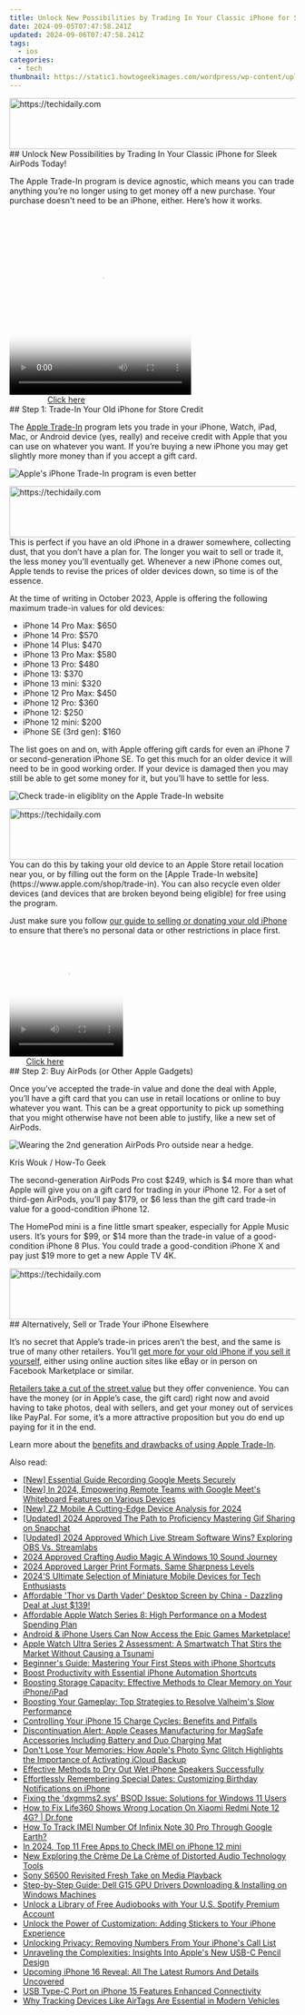 ```yaml
---
title: Unlock New Possibilities by Trading In Your Classic iPhone for Sleek AirPods Today!
date: 2024-09-05T07:47:58.241Z
updated: 2024-09-06T07:47:58.241Z
tags:
  - ios
categories:
  - tech
thumbnail: https://static1.howtogeekimages.com/wordpress/wp-content/uploads/2023/10/shutterstock_1397608709-1.jpg
---
```


<!-- affiliate ads begin -->
<a href="https://aligracehair.sjv.io/c/5597632/1918719/19272" target="_top" id="1918719">
  <img src="//a.impactradius-go.com/display-ad/19272-1918719" border="0" alt="https://techidaily.com" width="728" height="90"/>
</a>
<img height="0" width="0" src="https://aligracehair.sjv.io/i/5597632/1918719/19272" style="position:absolute;visibility:hidden;" border="0" />
<!-- affiliate ads end -->
## Unlock New Possibilities by Trading In Your Classic iPhone for Sleek AirPods Today!

The Apple Trade-In program is device agnostic, which means you can trade anything you’re no longer using to get money off a new purchase. Your purchase doesn't need to be an iPhone, either. Here’s how it works.

<!-- affiliate ads begin -->
<span id="1498635">
					<video width="320" height="320" style="cursor:pointer"
           poster="//a.impactradius-go.com/display-clicktoplayimage/1498635.png"
           onclick="if(!this.playClicked){this.play();this.setAttribute('controls',true);this.playClicked=true;}">
	   <source src="//a.impactradius-go.com/display-ad/17326-1498635">
	   <img src="//a.impactradius-go.com/display-clicktoplayimage/1498635.png" style="border: none; height: 100%; width: 100%; object-fit: contain">
	</video>
	<div style="width:200px;text-align:center"><a href="javascript:window.open(decodeURIComponent('https%3A%2F%2Fancheer.sjv.io%2Fc%2F5597632%2F1498635%2F17326'), '_blank');void(0);">Click here</a></div>
</span>
<img height="0" width="0" src="https://imp.pxf.io/i/5597632/1498635/17326" style="position:absolute;visibility:hidden;" border="0" />
<!-- affiliate ads end -->
##  Step 1: Trade-In Your Old iPhone for Store Credit

 The [Apple Trade-In](https://www.apple.com/shop/trade-in) program lets you trade in your iPhone, Watch, iPad, Mac, or Android device (yes, really) and receive credit with Apple that you can use on whatever you want. If you’re buying a new iPhone you may get slightly more money than if you accept a gift card.

![Apple's iPhone Trade-In program is even better](https://static1.howtogeekimages.com/wordpress/wp-content/uploads/2023/10/iphone_trade_in.png) 

<!-- affiliate ads begin -->
<a href="https://aligracehair.sjv.io/c/5597632/2047366/19272" target="_top" id="2047366">
  <img src="//a.impactradius-go.com/display-ad/19272-2047366" border="0" alt="https://techidaily.com" width="728" height="90"/>
</a>
<img height="0" width="0" src="https://aligracehair.sjv.io/i/5597632/2047366/19272" style="position:absolute;visibility:hidden;" border="0" />
<!-- affiliate ads end -->
 This is perfect if you have an old iPhone in a drawer somewhere, collecting dust, that you don’t have a plan for. The longer you wait to sell or trade it, the less money you’ll eventually get. Whenever a new iPhone comes out, Apple tends to revise the prices of older devices down, so time is of the essence.

 At the time of writing in October 2023, Apple is offering the following maximum trade-in values for old devices:

* iPhone 14 Pro Max: $650
* iPhone 14 Pro: $570
* iPhone 14 Plus: $470
* iPhone 13 Pro Max: $580
* iPhone 13 Pro: $480
* iPhone 13: $370
* iPhone 13 mini: $320
* iPhone 12 Pro Max: $450
* iPhone 12 Pro: $360
* iPhone 12: $250
* iPhone 12 mini: $200
* iPhone SE (3rd gen): $160

 The list goes on and on, with Apple offering gift cards for even an iPhone 7 or second-generation iPhone SE. To get this much for an older device it will need to be in good working order. If your device is damaged then you may still be able to get some money for it, but you’ll have to settle for less.

![Check trade-in eligiblity on the Apple Trade-In website](https://static1.howtogeekimages.com/wordpress/wp-content/uploads/2023/10/trade_in_with_apple.png) 

<!-- affiliate ads begin -->
<a href="https://appsumo.8odi.net/c/5597632/2024329/7443" target="_top" id="2024329">
  <img src="//a.impactradius-go.com/display-ad/7443-2024329" border="0" alt="https://techidaily.com" width="728" height="90"/>
</a>
<img height="0" width="0" src="https://appsumo.8odi.net/i/5597632/2024329/7443" style="position:absolute;visibility:hidden;" border="0" />
<!-- affiliate ads end -->
 You can do this by taking your old device to an Apple Store retail location near you, or by filling out the form on the [Apple Trade-In website](https://www.apple.com/shop/trade-in). You can also recycle even older devices (and devices that are broken beyond being eligible) for free using the program.

 Just make sure you follow [our guide to selling or donating your old iPhone](https://android-unlock.techidaily.com/in-2024-top-10-fingerprint-lock-apps-to-lock-your-vivo-s17-pro-phone-by-drfone-android/) to ensure that there’s no personal data or other restrictions in place first.

<!-- affiliate ads begin -->
<span id="1374819">
					<video width="200" height="200" style="cursor:pointer"
           poster="//a.impactradius-go.com/display-clicktoplayimage/1374819.png"
           onclick="if(!this.playClicked){this.play();this.setAttribute('controls',true);this.playClicked=true;}">
	   <source src="//a.impactradius-go.com/display-ad/15852-1374819">
	   <img src="//a.impactradius-go.com/display-clicktoplayimage/1374819.png" style="border: none; height: 100%; width: 100%; object-fit: contain">
	</video>
	<div style="width:125px;text-align:center"><a href="javascript:window.open(decodeURIComponent('https%3A%2F%2Fthefitville.pxf.io%2Fc%2F5597632%2F1374819%2F15852'), '_blank');void(0);">Click here</a></div>
</span>
<img height="0" width="0" src="https://imp.pxf.io/i/5597632/1374819/15852" style="position:absolute;visibility:hidden;" border="0" />
<!-- affiliate ads end -->
##  Step 2: Buy AirPods (or Other Apple Gadgets)

 Once you’ve accepted the trade-in value and done the deal with Apple, you’ll have a gift card that you can use in retail locations or online to buy whatever you want. This can be a great opportunity to pick up something that you might otherwise have not been able to justify, like a new set of AirPods.

![Wearing the 2nd generation AirPods Pro outside near a hedge.](https://static1.howtogeekimages.com/wordpress/wp-content/uploads/2023/01/a35c2c95.jpg) 

Kris Wouk / How-To Geek

 The second-generation AirPods Pro cost $249, which is $4 more than what Apple will give you on a gift card for trading in your iPhone 12\. For a set of third-gen AirPods, you’ll pay $179, or $6 less than the gift card trade-in value for a good-condition iPhone 12.

 The HomePod mini is a fine little smart speaker, especially for Apple Music users. It’s yours for $99, or $14 more than the trade-in value of a good-condition iPhone 8 Plus. You could trade a good-condition iPhone X and pay just $19 more to get a new Apple TV 4K.

<!-- affiliate ads begin -->
<a href="https://appsumo.8odi.net/c/5597632/2100538/7443" target="_top" id="2100538">
  <img src="//a.impactradius-go.com/display-ad/7443-2100538" border="0" alt="https://techidaily.com" width="728" height="90"/>
</a>
<img height="0" width="0" src="https://appsumo.8odi.net/i/5597632/2100538/7443" style="position:absolute;visibility:hidden;" border="0" />
<!-- affiliate ads end -->
##  Alternatively, Sell or Trade Your iPhone Elsewhere

 It’s no secret that Apple’s trade-in prices aren’t the best, and the same is true of many other retailers. You’ll [get more for your old iPhone if you sell it yourself](https://sim-unlock.techidaily.com/what-does-enter-puk-code-mean-and-why-did-the-sim-get-puk-blocked-on-oppo-a79-5g-device-by-drfone-android/), either using online auction sites like eBay or in person on Facebook Marketplace or similar.

[Retailers take a cut of the street value](https://win11.techidaily.com/10-trusted-secure-windows-software-download-spots/) but they offer convenience. You can have the money (or in Apple’s case, the gift card) right now and avoid having to take photos, deal with sellers, and get your money out of services like PayPal. For some, it’s a more attractive proposition but you do end up paying for it in the end.

 Learn more about the [benefits and drawbacks of using Apple Trade-In](https://some-guidance.techidaily.com/2024-approved-top-30-budget-friendly-after-effects-templates/).

<ins class="adsbygoogle"
     style="display:block"
     data-ad-format="autorelaxed"
     data-ad-client="ca-pub-7571918770474297"
     data-ad-slot="1223367746"></ins>



<ins class="adsbygoogle"
     style="display:block"
     data-ad-client="ca-pub-7571918770474297"
     data-ad-slot="8358498916"
     data-ad-format="auto"
     data-full-width-responsive="true"></ins>

<span class="atpl-alsoreadstyle">Also read:</span>
<div><ul>
<li><a href="https://on-screen-recording.techidaily.com/new-essential-guide-recording-google-meets-securely/"><u>[New] Essential Guide  Recording Google Meets Securely</u></a></li>
<li><a href="https://visual-screen-recording.techidaily.com/new-in-2024-empowering-remote-teams-with-google-meets-whiteboard-features-on-various-devices/"><u>[New] In 2024, Empowering Remote Teams with Google Meet's Whiteboard Features on Various Devices</u></a></li>
<li><a href="https://fox-http.techidaily.com/new-z2-mobile-a-cutting-edge-device-analysis-for-2024/"><u>[New] Z2 Mobile  A Cutting-Edge Device Analysis for 2024</u></a></li>
<li><a href="https://snapchat-videos.techidaily.com/updated-2024-approved-the-path-to-proficiency-mastering-gif-sharing-on-snapchat/"><u>[Updated] 2024 Approved  The Path to Proficiency  Mastering Gif Sharing on Snapchat</u></a></li>
<li><a href="https://desktop-recording.techidaily.com/updated-2024-approved-which-live-stream-software-wins-exploring-obs-vs-streamlabs/"><u>[Updated] 2024 Approved  Which Live Stream Software Wins? Exploring OBS Vs. Streamlabs</u></a></li>
<li><a href="https://fox-links.techidaily.com/2024-approved-crafting-audio-magic-a-windows-10-sound-journey/"><u>2024 Approved  Crafting Audio Magic  A Windows 10 Sound Journey</u></a></li>
<li><a href="https://extra-skills.techidaily.com/2024-approved-larger-print-formats-same-sharpness-levels/"><u>2024 Approved  Larger Print Formats, Same Sharpness Levels</u></a></li>
<li><a href="https://os-tips.techidaily.com/2024s-ultimate-selection-of-miniature-mobile-devices-for-tech-enthusiasts/"><u>2024'S Ultimate Selection of Miniature Mobile Devices for Tech Enthusiasts</u></a></li>
<li><a href="https://hardware-updates.techidaily.com/affordable-thor-vs-darth-vader-desktop-screen-by-china-dazzling-deal-at-just-139/"><u>Affordable 'Thor vs Darth Vader' Desktop Screen by China - Dazzling Deal at Just $139!</u></a></li>
<li><a href="https://os-tips.techidaily.com/affordable-apple-watch-series-8-high-performance-on-a-modest-spending-plan/"><u>Affordable Apple Watch Series 8: High Performance on a Modest Spending Plan</u></a></li>
<li><a href="https://os-tips.techidaily.com/android-and-iphone-users-can-now-access-the-epic-games-marketplace/"><u>Android & iPhone Users Can Now Access the Epic Games Marketplace!</u></a></li>
<li><a href="https://os-tips.techidaily.com/apple-watch-ultra-series-2-assessment-a-smartwatch-that-stirs-the-market-without-causing-a-tsunami/"><u>Apple Watch Ultra Series 2 Assessment: A Smartwatch That Stirs the Market Without Causing a Tsunami</u></a></li>
<li><a href="https://os-tips.techidaily.com/beginners-guide-mastering-your-first-steps-with-iphone-shortcuts/"><u>Beginner's Guide: Mastering Your First Steps with iPhone Shortcuts</u></a></li>
<li><a href="https://os-tips.techidaily.com/boost-productivity-with-essential-iphone-automation-shortcuts/"><u>Boost Productivity with Essential iPhone Automation Shortcuts</u></a></li>
<li><a href="https://os-tips.techidaily.com/boosting-storage-capacity-effective-methods-to-clear-memory-on-your-iphoneipad/"><u>Boosting Storage Capacity: Effective Methods to Clear Memory on Your iPhone/iPad</u></a></li>
<li><a href="https://win-blog.techidaily.com/boosting-your-gameplay-top-strategies-to-resolve-valheims-slow-performance/"><u>Boosting Your Gameplay: Top Strategies to Resolve Valheim's Slow Performance</u></a></li>
<li><a href="https://os-tips.techidaily.com/controlling-your-iphone-15-charge-cycles-benefits-and-pitfalls/"><u>Controlling Your iPhone 15 Charge Cycles: Benefits and Pitfalls</u></a></li>
<li><a href="https://os-tips.techidaily.com/discontinuation-alert-apple-ceases-manufacturing-for-magsafe-accessories-including-battery-and-duo-charging-mat/"><u>Discontinuation Alert: Apple Ceases Manufacturing for MagSafe Accessories Including Battery and Duo Charging Mat</u></a></li>
<li><a href="https://os-tips.techidaily.com/dont-lose-your-memories-how-apples-photo-sync-glitch-highlights-the-importance-of-activating-icloud-backup/"><u>Don't Lose Your Memories: How Apple's Photo Sync Glitch Highlights the Importance of Activating iCloud Backup</u></a></li>
<li><a href="https://os-tips.techidaily.com/effective-methods-to-dry-out-wet-iphone-speakers-successfully/"><u>Effective Methods to Dry Out Wet iPhone Speakers Successfully</u></a></li>
<li><a href="https://os-tips.techidaily.com/effortlessly-remembering-special-dates-customizing-birthday-notifications-on-iphone/"><u>Effortlessly Remembering Special Dates: Customizing Birthday Notifications on iPhone</u></a></li>
<li><a href="https://blue-screen-error.techidaily.com/fixing-the-dxgmms2sys-bsod-issue-solutions-for-windows-11-users/"><u>Fixing the 'dxgmms2.sys' BSOD Issue: Solutions for Windows 11 Users</u></a></li>
<li><a href="https://fake-location.techidaily.com/how-to-fix-life360-shows-wrong-location-on-xiaomi-redmi-note-12-4g-drfone-by-drfone-virtual-android/"><u>How to Fix Life360 Shows Wrong Location On Xiaomi Redmi Note 12 4G? | Dr.fone</u></a></li>
<li><a href="https://unlock-android.techidaily.com/how-to-track-imei-number-of-infinix-note-30-pro-through-google-earth-by-drfone-android/"><u>How To Track IMEI Number Of Infinix Note 30 Pro Through Google Earth?</u></a></li>
<li><a href="https://sim-unlock.techidaily.com/in-2024-top-11-free-apps-to-check-imei-on-iphone-12-mini-by-drfone-ios/"><u>In 2024, Top 11 Free Apps to Check IMEI on iPhone 12 mini</u></a></li>
<li><a href="https://audio-editing.techidaily.com/new-exploring-the-creme-de-la-creme-of-distorted-audio-technology-tools/"><u>New Exploring the Crème De La Crème of Distorted Audio Technology Tools</u></a></li>
<li><a href="https://extra-hints.techidaily.com/sony-s6500-revisited-fresh-take-on-media-playback/"><u>Sony S6500 Revisited  Fresh Take on Media Playback</u></a></li>
<li><a href="https://hardware-help.techidaily.com/step-by-step-guide-dell-g15-gpu-drivers-downloading-and-installing-on-windows-machines/"><u>Step-by-Step Guide: Dell G15 GPU Drivers Downloading & Installing on Windows Machines</u></a></li>
<li><a href="https://os-tips.techidaily.com/unlock-a-library-of-free-audiobooks-with-your-us-spotify-premium-account/"><u>Unlock a Library of Free Audiobooks with Your U.S. Spotify Premium Account</u></a></li>
<li><a href="https://os-tips.techidaily.com/unlock-the-power-of-customization-adding-stickers-to-your-iphone-experience/"><u>Unlock the Power of Customization: Adding Stickers to Your iPhone Experience</u></a></li>
<li><a href="https://os-tips.techidaily.com/unlocking-privacy-removing-numbers-from-your-iphones-call-list/"><u>Unlocking Privacy: Removing Numbers From Your iPhone's Call List</u></a></li>
<li><a href="https://os-tips.techidaily.com/unraveling-the-complexities-insights-into-apples-new-usb-c-pencil-design/"><u>Unraveling the Complexities: Insights Into Apple's New USB-C Pencil Design</u></a></li>
<li><a href="https://os-tips.techidaily.com/upcoming-iphone-16-reveal-all-the-latest-rumors-and-details-uncovered/"><u>Upcoming iPhone 16 Reveal: All The Latest Rumors And Details Uncovered</u></a></li>
<li><a href="https://os-tips.techidaily.com/usb-type-c-port-on-iphone-15-features-enhanced-connectivity/"><u>USB Type-C Port on iPhone 15 Features Enhanced Connectivity</u></a></li>
<li><a href="https://os-tips.techidaily.com/why-tracking-devices-like-airtags-are-essential-in-modern-vehicles/"><u>Why Tracking Devices Like AirTags Are Essential in Modern Vehicles</u></a></li>
</ul></div>
